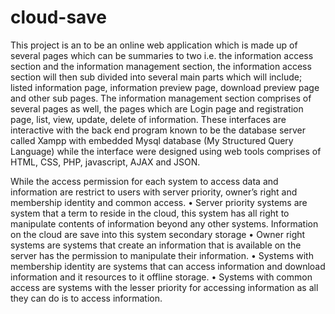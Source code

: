 # cloud-save
This project is an to be an online web application which is made up of several pages which can be summaries to two i.e. the information access section and the information management section, the information access section will then sub divided into several main parts which will include; listed information page, information preview page, download preview page and other sub pages. The information management section comprises of several pages as well, the pages which are Login page and registration page, list, view, update, delete of information. These interfaces are interactive with the back end program known to be the database server called Xampp with embedded Mysql database (My Structured Query Language) while the interface were designed using web tools comprises of HTML, CSS, PHP, javascript, AJAX and JSON.

While the access permission for each system to access data and information are restrict to users with server priority, owner’s right and membership identity and common access. 
    • Server priority systems are system that a term to reside in the cloud, this system has all right to manipulate contents of information beyond any other systems. Information on the cloud are save into this system secondary storage
    • Owner right systems are systems that create an information that is available on the server has the permission to manipulate their information.
    • Systems with membership identity are systems that can access information and download information and it resources to it offline storage.
    • Systems with common access are systems with the lesser priority for accessing information as all they can do is to access information.
    
